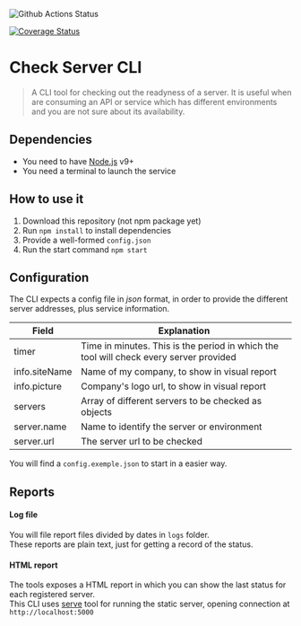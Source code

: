 ![Github Actions Status](https://github.com/goncedillo/check-server-cli/workflows/CheckServerCLI-workflow/badge.svg)

[![Coverage Status](https://coveralls.io/repos/github/goncedillo/check-server-cli/badge.svg?branch=master)](https://coveralls.io/github/goncedillo/check-server-cli?branch=master)

# Check Server CLI

> A CLI tool for checking out the readyness of a server. It is useful when are consuming an API or service which has different environments and you are not sure about its availability.

## Dependencies

- You need to have [Node.js](https://nodejs.org/) v9+
- You need a terminal to launch the service

## How to use it

1. Download this repository (not npm package yet)
2. Run `npm install` to install dependencies
2. Provide a well-formed `config.json`
3. Run the start command `npm start`

## Configuration

The CLI expects a config file in *json* format, in order to provide the different server addresses, plus service information.

| Field | Explanation |
| ------ |------------|
| timer | Time in minutes. This is the period in which the tool will check every server provided |
| info.siteName | Name of my company, to show in visual report |
| info.picture | Company's logo url, to show in visual report |
| servers | Array of different servers to be checked as objects |
| server.name | Name to identify the server or environment |
| server.url | The server url to be checked |

You will find a `config.exemple.json` to start in a easier way.

## Reports

#### Log file

You will file report files divided by dates in `logs` folder.  
These reports are plain text, just for getting a record of the status.

#### HTML report

The tools exposes a HTML report in which you can show the last status for each registered server.  
This CLI uses [serve](https://www.npmjs.com/package/serve) tool for running the static server, opening connection at `http://localhost:5000`